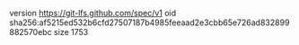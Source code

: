 version https://git-lfs.github.com/spec/v1
oid sha256:af5215ed532b6cfd27507187b4985feeaad2e3cbb65e726ad832899882570ebc
size 1753
